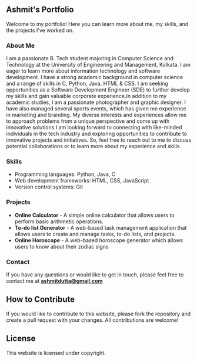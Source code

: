## Ashmit's Portfolio

Welcome to my portfolio! Here you can learn more about me, my skills, and the projects I've worked on.

### About Me

I am a passionate B. Tech student majoring in Computer Science and Technology at the University of Engineering and Management, Kolkata. I am eager to learn more about information technology and software development. I have a strong academic background in computer science and a range of skills in C, Python, Java, HTML & CSS. I am seeking opportunities as a Software Development Engineer (SDE) to further develop my skills and gain valuable corporate experience.In addition to my academic studies, I am a passionate photographer and graphic designer. I have also managed several sports events, which has given me experience in marketing and branding. My diverse interests and experiences allow me to approach problems from a unique perspective and come up with innovative solutions.I am looking forward to connecting with like-minded individuals in the tech industry and exploring opportunities to contribute to innovative projects and initiatives. So, feel free to reach out to me to discuss potential collaborations or to learn more about my experience and skills.

### Skills

* Programming languages: Python, Java, C
* Web development frameworks: HTML, CSS, JavaScript
* Version control systems: Git

### Projects

* **Online Calculator** - A simple online calculator that allows users to perform basic arithmetic operations.
* **To-do list Generator** - A web-based task management application that allows users to create and manage tasks, to-do lists, and projects.
* **Online Horoscope** - A web-based horoscope generator which allows users to know about their zodiac signs
### Contact

If you have any questions or would like to get in touch, please feel free to contact me at **ashmitdutta@gmail.com**

## How to Contribute

If you would like to contribute to this website, please fork the repository and create a pull request with your changes. All contributions are welcome!

## License

This website is licensed under copyright.
